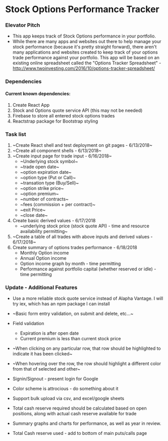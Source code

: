 # Stock Options Performance Tracker 

### Elevator Pitch

+ This app keeps track of Stock Options performance in your portfolio. 
+ While there are many apps and websites out there to help manage your stock performance (because it's pretty straight forward), there aren't many applications and websites created to keep track of your options trade performance against your portfolio. This app will be based on an existing online spreadsheet called the "Options Tracker Spreadsheet" - http://www.twoinvesting.com/2016/10/options-tracker-spreadsheet/ 

### Dependencies

#### Current known dependencies:

1. Create React App
2. Stock and Options quote service API (this may not be needed)
3. Firebase to store all entered stock options trades
4. Reactstrap package for Bootstrap styling

### Task list

1. ~Create React shell and test deployment on git pages - 6/13/2018~ 
1. ~Create all component shells - 6/13/2018~
1. ~Create input page for trade input - 6/16/2018~
    - ~Underlying stock symbol~
    - ~trade open date~
    - ~option expiration date~
    - ~option type (Put or Call)~
    - ~transation type (Buy/Sell)~
    - ~option strike price~
    - ~option premium~
    - ~number of contracts~
    - ~fees (commission + per contract)~
    - ~exit Price~
    - ~close date~
1. Create basic derived values - 6/17/2018
    - ~underlying stock price (stock quote API) - time and resource availability permitting~
1. ~Create a table of all trades with above inputs and derived values - 6/17/2018~
1. Create summary of options trades performance - 6/18/2018
    - Monthly Option income
    - Annual Option income
    - Option income graph by month - time permitting
    - Performance against portfolio capital (whether reserved or idle) - time permitting
    
 ### Update - Additional Features
 
* Use a more reliable stock quote service instead of Alapha Vantage. I will try iex, which has an npm package I can install
* ~Basic form entry validation, on submit and delete, etc...~
* Field validation 
    - Expiration is after open date
    - Current premium is less than current stock price
* ~When clicking on any particular row, that row should be highlighted to indicate it has been clicked~
* ~When hovering over the row, the row should highlight a different color from that of selected and other~
* Signin/Signout - present login for Google
* Color scheme is attrocious - do something about it
* Support bulk upload via csv, and excel/google sheets

* Total cash reserve required should be calculated based on open positions, along with actual cash reserve available for trade
* Summary graphs and charts for performance, as well as year in review. 
* Total Cash reserve used - add to bottom of main puts/calls page
